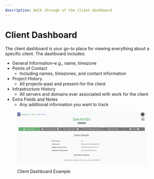 ```yaml
---
description: Walk through of the client dashboard
---
```


# Client Dashboard

The client dashboard is your go-to place for viewing everything about a specific client. The dashboard includes:

* General Information–e.g., name, timezone
* Points of Contact
  * Including names, timezones, and contact information
* Project History
  * All projects–past and present–for the client
* Infrastructure History
  * All servers and domains ever associated with work for the client
* Extra Fields and Notes
  * Any additional information you want to track

<figure><img src="../../.gitbook/assets/image (3).png" alt=""><figcaption><p>Client Dashboard Example</p></figcaption></figure>
